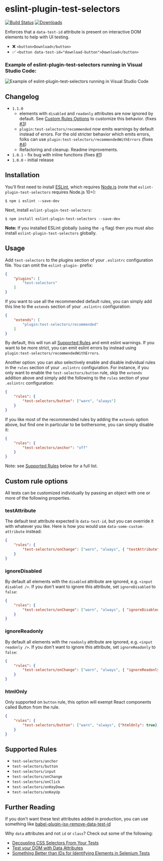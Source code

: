 # eslint-plugin-test-selectors
[![Build Status](https://travis-ci.org/davidcalhoun/eslint-plugin-test-selectors.svg?branch=master)](https://travis-ci.org/davidcalhoun/eslint-plugin-test-selectors)
[![Downloads][downloads-image]][npm-url]

Enforces that a `data-test-id` attribute is present on interactive DOM elements to help with UI testing.

* ❌ `<button>Download</button>`
* ✅ `<button data-test-id="download-button">Download</button>`

### Example of eslint-plugin-test-selectors running in Visual Studio Code:
![Example of eslint-plugin-test-selectors running in Visual Studio Code](https://github.com/davidcalhoun/eslint-plugin-test-selectors/blob/master/vscode-test-selectors-example.png)

## Changelog
* `1.1.0`
  * elements with `disabled` and `readonly` attributes are now ignored by default.  See [Custom Rules Options](#custom-rule-options) to customize this behavior. (fixes [#3][i3])
  * `plugin:test-selectors/recommended` now emits warnings by default instead of errors. For the old stricter behavior which emits errors, folks can use `plugin:test-selectors/recommendedWithErrors` (fixes [#4][i4])
  * Refactoring and cleanup.  Readme improvements.
* `1.0.1` - fix bug with inline functions (fixes [#1][i1])
* `1.0.0` - initial release

## Installation

You'll first need to install [ESLint](http://eslint.org), which requires [Node.js](https://nodejs.org) (note that `eslint-plugin-test-selectors` requires Node.js 10+):

```
$ npm i eslint --save-dev
```

Next, install `eslint-plugin-test-selectors`:

```
$ npm install eslint-plugin-test-selectors --save-dev
```

**Note:** If you installed ESLint globally (using the `-g` flag) then you must also install `eslint-plugin-test-selectors` globally.

## Usage

Add `test-selectors` to the plugins section of your `.eslintrc` configuration file. You can omit the `eslint-plugin-` prefix:

```json
{
    "plugins": [
        "test-selectors"
    ]
}
```

If you want to use all the recommended default rules, you can simply add this line to the `extends` section of your `.eslintrc` configuration:

```json
{
    "extends": [
        "plugin:test-selectors/recommended"
    ]
}
```

By default, this will run all [Supported Rules](#supported-rules) and emit eslint warnings.  If you want to be more strict, you can emit eslint errors by instead using `plugin:test-selectors/recommendedWithErrors`.

Another option: you can also selectively enable and disable individual rules in the `rules` section of your `.eslintrc` configuration.  For instance, if you only want to enable the `test-selectors/button` rule, skip the `extends` addition above and simply add the following to the `rules` section of your `.eslintrc` configuration:

```json
{
    "rules": {
        "test-selectors/button": ["warn", "always"]
    }
}
```

If you like most of the recommended rules by adding the `extends` option above, but find one in particular to be bothersome, you can simply disable it:

```json
{
    "rules": {
        "test-selectors/anchor": "off"
    }
}
```

Note: see [Supported Rules](#supported-rules) below for a full list.

## Custom rule options
All tests can be customized individually by passing an object with one or more of the following properties.

### testAttribute

The default test attribute expected is `data-test-id`, but you can override it with whatever you like.  Here is how you would use `data-some-custom-attribute` instead:

```json
{
    "rules": {
        "test-selectors/onChange": ["warn", "always", { "testAttribute": "data-some-custom-attribute" }]
    }
}
```

### ignoreDisabled
By default all elements with the `disabled` attribute are ignored, e.g. `<input disabled />`.  If you don't want to ignore this attribute, set `ignoreDisabled` to `false`:

```json
{
    "rules": {
        "test-selectors/onChange": ["warn", "always", { "ignoreDisabled": false }]
    }
}
```

### ignoreReadonly
By default all elements with the `readonly` attribute are ignored, e.g. `<input readonly />`.  If you don't want to ignore this attribute, set `ignoreReadonly` to `false`:

```json
{
    "rules": {
        "test-selectors/onChange": ["warn", "always", { "ignoreReadonly": false }]
    }
}
```

### htmlOnly
Only supported on `button` rule, this option will exempt React components called Button from the rule.

```json
{
    "rules": {
        "test-selectors/button": ["warn", "always", {"htmlOnly": true}]
    }
}
```

## Supported Rules

* `test-selectors/anchor`
* `test-selectors/button`
* `test-selectors/input`
* `test-selectors/onChange`
* `test-selectors/onClick`
* `test-selectors/onKeyDown`
* `test-selectors/onKeyUp`

## Further Reading

If you don't want these test attributes added in production, you can use something like [babel-plugin-jsx-remove-data-test-id](https://github.com/coderas/babel-plugin-jsx-remove-data-test-id)

Why `data` attributes and not `id` or `class`?  Check out some of the following:

* [Decoupling CSS Selectors From Your Tests](https://mixandgo.com/learn/decoupling-css-selectors-from-your-tests)
* [Test your DOM with Data Attributes](https://medium.com/@colecodes/test-your-dom-with-data-attributes-44fccc43ed4b)
* [Something Better than IDs for Identifying Elements in Selenium Tests](https://techblog.constantcontact.com/software-development/a-better-way-to-id-elements-in-selenium-tests/)


[downloads-image]: https://img.shields.io/npm/dm/eslint-plugin-test-selectors.svg?style=flat-square
[npm-url]: https://www.npmjs.com/package/eslint-plugin-test-selectors
[npm-image]: https://img.shields.io/npm/dm/eslint-plugin-test-selectors.svg?style=flat
[i1]: https://github.com/davidcalhoun/eslint-plugin-test-selectors/issues/1
[i2]: https://github.com/davidcalhoun/eslint-plugin-test-selectors/issues/2
[i3]: https://github.com/davidcalhoun/eslint-plugin-test-selectors/issues/3
[i4]: https://github.com/davidcalhoun/eslint-plugin-test-selectors/issues/4
